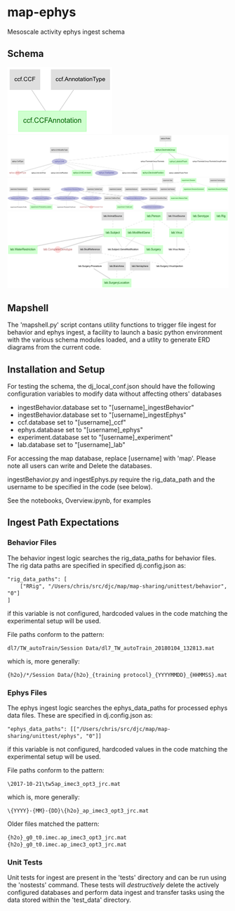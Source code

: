 # map-ephys

Mesoscale activity ephys ingest schema

## Schema

![CCF ERD](pipeline/ccf.png)
![ephys ERD](pipeline/ephys.png)
![experiment ERD](pipeline/experiment.png)
![pipeline ERD](pipeline/lab.png)

## Mapshell

The 'mapshell.py' script contans utility functions to trigger file ingest for
behavior and ephys ingest, a facility to launch a basic python environment with
the various schema modules loaded, and a utlity to generate ERD diagrams from
the current code.

## Installation and Setup
<!-- todo: setup.py, mapshell section merge here -->

For testing the schema, the dj_local_conf.json should have the following
configuration variables to modify data without affecting others' databases

  * ingestBehavior.database set to "[username]_ingestBehavior"
  * ingestBehavior.database set to "[username]_ingestEphys"
  * ccf.database set to "[username]_ccf"
  * ephys.database set to "[username]_ephys"
  * experiment.database set to "[username]_experiment"
  * lab.database set to "[username]_lab"
  
For accessing the map database, replace [username] with 'map'. Please note all
users can write and Delete the databases.

ingestBehavior.py and ingestEphys.py require the rig_data_path and the username
to be specified in the code (see below).

See the notebooks, Overview.ipynb, for examples

## Ingest Path Expectations

### Behavior Files

The behavior ingest logic searches the rig_data_paths for behavior files.  The
rig data paths are specified in specified dj.config.json as:

    "rig_data_paths": [
        ["RRig", "/Users/chris/src/djc/map/map-sharing/unittest/behavior", "0"]
    ]

if this variable is not configured, hardcoded values in the code matching the
experimental setup will be used.

File paths conform to the pattern:

    dl7/TW_autoTrain/Session Data/dl7_TW_autoTrain_20180104_132813.mat

which is, more generally:

    {h2o}/*/Session Data/{h2o}_{training protocol}_{YYYYMMDD}_{HHMMSS}.mat
 
### Ephys Files

The ephys ingest logic searches the ephys_data_paths for processed ephys
data files. These are specified in dj.config.json as:

    "ephys_data_paths": [["/Users/chris/src/djc/map/map-sharing/unittest/ephys", "0"]]

if this variable is not configured, hardcoded values in the code matching
the experimental setup will be used.

File paths conform to the pattern:

    \2017-10-21\tw5ap_imec3_opt3_jrc.mat

which is, more generally:

    \{YYYY}-{MM}-{DD}\{h2o}_ap_imec3_opt3_jrc.mat

Older files matched the pattern:

    {h2o}_g0_t0.imec.ap_imec3_opt3_jrc.mat
    {h2o}_g0_t0.imec.ap_imec3_opt3_jrc.mat

### Unit Tests

Unit tests for ingest are present in the 'tests' directory and can be run using
the 'nostests' command. These tests will *destructively* delete the actively
configured databases and perform data ingest and transfer tasks using the data
stored within the 'test_data' directory.

